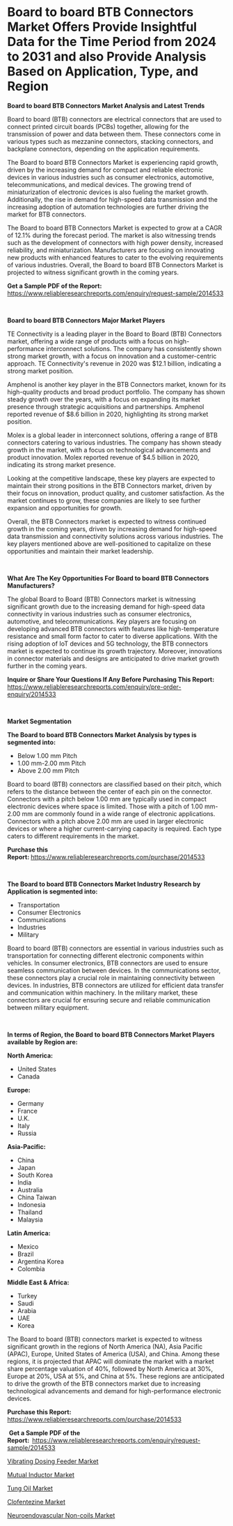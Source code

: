 <p><h1>Board to board BTB Connectors Market Offers Provide Insightful Data for the Time Period from 2024 to 2031 and also Provide Analysis Based on Application, Type, and Region</h1></p><p><strong>Board to board BTB Connectors Market Analysis and Latest Trends</strong></p>
<p><p>Board to board (BTB) connectors are electrical connectors that are used to connect printed circuit boards (PCBs) together, allowing for the transmission of power and data between them. These connectors come in various types such as mezzanine connectors, stacking connectors, and backplane connectors, depending on the application requirements.</p><p>The Board to board BTB Connectors Market is experiencing rapid growth, driven by the increasing demand for compact and reliable electronic devices in various industries such as consumer electronics, automotive, telecommunications, and medical devices. The growing trend of miniaturization of electronic devices is also fueling the market growth. Additionally, the rise in demand for high-speed data transmission and the increasing adoption of automation technologies are further driving the market for BTB connectors.</p><p>The Board to board BTB Connectors Market is expected to grow at a CAGR of 12.1% during the forecast period. The market is also witnessing trends such as the development of connectors with high power density, increased reliability, and miniaturization. Manufacturers are focusing on innovating new products with enhanced features to cater to the evolving requirements of various industries. Overall, the Board to board BTB Connectors Market is projected to witness significant growth in the coming years.</p></p>
<p><strong>Get a Sample PDF of the Report:&nbsp;</strong> <a href="https://www.reliableresearchreports.com/enquiry/request-sample/2014533">https://www.reliableresearchreports.com/enquiry/request-sample/2014533</a></p>
<p>&nbsp;</p>
<p><strong>Board to board BTB Connectors Major Market Players</strong></p>
<p><p>TE Connectivity is a leading player in the Board to Board (BTB) Connectors market, offering a wide range of products with a focus on high-performance interconnect solutions. The company has consistently shown strong market growth, with a focus on innovation and a customer-centric approach. TE Connectivity's revenue in 2020 was $12.1 billion, indicating a strong market position.</p><p>Amphenol is another key player in the BTB Connectors market, known for its high-quality products and broad product portfolio. The company has shown steady growth over the years, with a focus on expanding its market presence through strategic acquisitions and partnerships. Amphenol reported revenue of $8.6 billion in 2020, highlighting its strong market position.</p><p>Molex is a global leader in interconnect solutions, offering a range of BTB connectors catering to various industries. The company has shown steady growth in the market, with a focus on technological advancements and product innovation. Molex reported revenue of $4.5 billion in 2020, indicating its strong market presence.</p><p>Looking at the competitive landscape, these key players are expected to maintain their strong positions in the BTB Connectors market, driven by their focus on innovation, product quality, and customer satisfaction. As the market continues to grow, these companies are likely to see further expansion and opportunities for growth.</p><p>Overall, the BTB Connectors market is expected to witness continued growth in the coming years, driven by increasing demand for high-speed data transmission and connectivity solutions across various industries. The key players mentioned above are well-positioned to capitalize on these opportunities and maintain their market leadership.</p></p>
<p>&nbsp;</p>
<p><strong>What Are The Key Opportunities For Board to board BTB Connectors Manufacturers?</strong></p>
<p><p>The global Board to Board (BTB) Connectors market is witnessing significant growth due to the increasing demand for high-speed data connectivity in various industries such as consumer electronics, automotive, and telecommunications. Key players are focusing on developing advanced BTB connectors with features like high-temperature resistance and small form factor to cater to diverse applications. With the rising adoption of IoT devices and 5G technology, the BTB connectors market is expected to continue its growth trajectory. Moreover, innovations in connector materials and designs are anticipated to drive market growth further in the coming years.</p></p>
<p><strong>Inquire or Share Your Questions If Any Before Purchasing This Report:</strong> <a href="https://www.reliableresearchreports.com/enquiry/pre-order-enquiry/2014533">https://www.reliableresearchreports.com/enquiry/pre-order-enquiry/2014533</a></p>
<p>&nbsp;</p>
<p><strong>Market Segmentation</strong></p>
<p><strong>The Board to board BTB Connectors Market Analysis by types is segmented into:</strong></p>
<p><ul><li>Below 1.00 mm Pitch</li><li>1.00 mm-2.00 mm Pitch</li><li>Above 2.00 mm Pitch</li></ul></p>
<p><p>Board to board (BTB) connectors are classified based on their pitch, which refers to the distance between the center of each pin on the connector. Connectors with a pitch below 1.00 mm are typically used in compact electronic devices where space is limited. Those with a pitch of 1.00 mm-2.00 mm are commonly found in a wide range of electronic applications. Connectors with a pitch above 2.00 mm are used in larger electronic devices or where a higher current-carrying capacity is required. Each type caters to different requirements in the market.</p></p>
<p><strong>Purchase this Report:&nbsp;</strong><a href="https://www.reliableresearchreports.com/purchase/2014533">https://www.reliableresearchreports.com/purchase/2014533</a></p>
<p>&nbsp;</p>
<p><strong>The Board to board BTB Connectors Market Industry Research by Application is segmented into:</strong></p>
<p><ul><li>Transportation</li><li>Consumer Electronics</li><li>Communications</li><li>Industries</li><li>Military</li></ul></p>
<p><p>Board to board (BTB) connectors are essential in various industries such as transportation for connecting different electronic components within vehicles. In consumer electronics, BTB connectors are used to ensure seamless communication between devices. In the communications sector, these connectors play a crucial role in maintaining connectivity between devices. In industries, BTB connectors are utilized for efficient data transfer and communication within machinery. In the military market, these connectors are crucial for ensuring secure and reliable communication between military equipment.</p></p>
<p>&nbsp;</p>
<p><strong>In terms of Region, the Board to board BTB Connectors Market Players available by Region are:</strong></p>
<p>
    <p> <strong> North America: </strong>
        <ul>
            <li>United States</li>
            <li>Canada</li>
        </ul>
        </p> 
    <p> <strong> Europe: </strong>
        <ul>
            <li>Germany</li>
            <li>France</li>
            <li>U.K.</li>
            <li>Italy</li>
            <li>Russia</li>
        </ul>
        </p> 
    <p> <strong> Asia-Pacific: </strong>
        <ul>
            <li>China</li>
            <li>Japan</li>
            <li>South Korea</li>
            <li>India</li>
            <li>Australia</li>
            <li>China Taiwan</li>
            <li>Indonesia</li>
            <li>Thailand</li>
            <li>Malaysia</li>
        </ul>
        </p> 
    <p> <strong> Latin America: </strong>
        <ul>
            <li>Mexico</li>
            <li>Brazil</li>
            <li>Argentina Korea</li>
            <li>Colombia</li>
        </ul>
        </p> 
    <p> <strong> Middle East & Africa: </strong>
        <ul>
            <li>Turkey</li>
            <li>Saudi</li>
            <li>Arabia</li>
            <li>UAE</li>
            <li>Korea</li>
        </ul>
    </p>
    </p>
<p><p>The Board to board (BTB) connectors market is expected to witness significant growth in the regions of North America (NA), Asia Pacific (APAC), Europe, United States of America (USA), and China. Among these regions, it is projected that APAC will dominate the market with a market share percentage valuation of 40%, followed by North America at 30%, Europe at 20%, USA at 5%, and China at 5%. These regions are anticipated to drive the growth of the BTB connectors market due to increasing technological advancements and demand for high-performance electronic devices.</p></p>
<p><strong>Purchase this Report: </strong><a href="https://www.reliableresearchreports.com/purchase/2014533">https://www.reliableresearchreports.com/purchase/2014533</a></p>
<p>&nbsp;<strong>Get a Sample PDF of the Report:&nbsp;&nbsp;</strong><a href="https://www.reliableresearchreports.com/enquiry/request-sample/2014533">https://www.reliableresearchreports.com/enquiry/request-sample/2014533</a></p>
<p><strong></strong></p>
<p><p><a href="https://cedar-agate-3da.notion.site/Vibrating-Dosing-Feeder-Market-Dynamics-2024-2031-Also-about-Its-Market-Trends-Projections-and-Op-c6546cea503848a8ada2715c760d800e">Vibrating Dosing Feeder Market</a></p><p><a href="https://circular-yam-9b9.notion.site/Mutual-Inductor-Market-A-Comprehensive-Report-of-its-Market-Share-Growth-Trends-2024-2031-7bce06b213f3455d96c19a61720ab85c">Mutual Inductor Market</a></p><p><a href="https://view.publitas.com/reportprime-1/tung-oil-market-research-report-reveals-the-latest-trends-and-opportunities-of-this-market-for-period-from-2024-2031/">Tung Oil Market</a></p><p><a href="https://view.publitas.com/reportprime-1/clofentezine-market-size-share-trends-analysis-report-by-application-regional-outlook-competitive-strategies-and-segment-forecasts-2024-2031/">Clofentezine Market</a></p><p><a href="https://copper-carbon-84f.notion.site/Neuroendovascular-Non-coils-Market-Research-Report-The-Key-To-Successful-Business-Strategy-Forecast-9f7b1beb59114a5bbc758f30323fc41d">Neuroendovascular Non-coils Market</a></p></p>